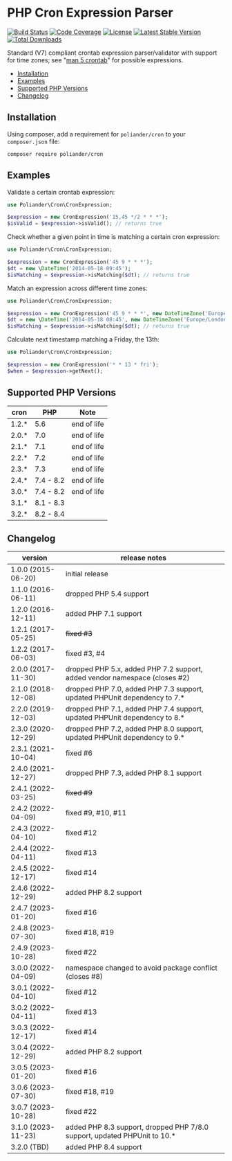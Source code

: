 # PHP Cron Expression Parser

[![Build Status](https://scrutinizer-ci.com/g/poliander/cron/badges/build.png?b=main)](https://scrutinizer-ci.com/g/poliander/cron/build-status/main)
[![Code Coverage](https://scrutinizer-ci.com/g/poliander/cron/badges/coverage.png?b=main)](https://scrutinizer-ci.com/g/poliander/cron/?branch=main)
[![License](https://poser.pugx.org/poliander/cron/license)](https://www.gnu.org/licenses/gpl-3.0.en.html)
[![Latest Stable Version](https://poser.pugx.org/poliander/cron/v/stable)](https://packagist.org/packages/poliander/cron)
[![Total Downloads](https://poser.pugx.org/poliander/cron/downloads)](https://packagist.org/packages/poliander/cron)

Standard (V7) compliant crontab expression parser/validator with support for time zones; see "[man 5 crontab](http://www.unix.com/man-page/linux/5/crontab/)" for possible expressions.

<!-- toc -->

- [Installation](#installation)
- [Examples](#examples)
- [Supported PHP Versions](#supported-php-versions)
- [Changelog](#changelog)

<!-- tocstop -->

## Installation

Using composer, add a requirement for `poliander/cron` to your `composer.json` file:
```
composer require poliander/cron
```

## Examples

Validate a certain crontab expression:
```php
use Poliander\Cron\CronExpression;

$expression = new CronExpression('15,45 */2 * * *');
$isValid = $expression->isValid(); // returns true
```

Check whether a given point in time is matching a certain cron expression:
```php
use Poliander\Cron\CronExpression;

$expression = new CronExpression('45 9 * * *');
$dt = new \DateTime('2014-05-18 09:45');
$isMatching = $expression->isMatching($dt); // returns true
```

Match an expression across different time zones:
```php
use Poliander\Cron\CronExpression;

$expression = new CronExpression('45 9 * * *', new DateTimeZone('Europe/Berlin'));
$dt = new \DateTime('2014-05-18 08:45', new DateTimeZone('Europe/London'));
$isMatching = $expression->isMatching($dt); // returns true
```

Calculate next timestamp matching a Friday, the 13th:
```php
use Poliander\Cron\CronExpression;

$expression = new CronExpression('* * 13 * fri');
$when = $expression->getNext();
```

## Supported PHP Versions

| cron  | PHP       | Note        |
| ----- | --------- | ----------- |
| 1.2.* | 5.6       | end of life |
| 2.0.* | 7.0       | end of life |
| 2.1.* | 7.1       | end of life |
| 2.2.* | 7.2       | end of life |
| 2.3.* | 7.3       | end of life |
| 2.4.* | 7.4 - 8.2 | end of life |
| 3.0.* | 7.4 - 8.2 | end of life |
| 3.1.* | 8.1 - 8.3 |             |
| 3.2.* | 8.2 - 8.4 |             |

## Changelog

| version | release notes |
| ------- | ------------- |
| 1.0.0 (2015-06-20) | initial release |
| 1.1.0 (2016-06-11) | dropped PHP 5.4 support |
| 1.2.0 (2016-12-11) | added PHP 7.1 support |
| 1.2.1 (2017-05-25) | ~~fixed #3~~ |
| 1.2.2 (2017-06-03) | fixed #3, #4 |
| 2.0.0 (2017-11-30) | dropped PHP 5.x, added PHP 7.2 support, added vendor namespace (closes #2) |
| 2.1.0 (2018-12-08) | dropped PHP 7.0, added PHP 7.3 support, updated PHPUnit dependency to 7.* |
| 2.2.0 (2019-12-03) | dropped PHP 7.1, added PHP 7.4 support, updated PHPUnit dependency to 8.* |
| 2.3.0 (2020-12-29) | dropped PHP 7.2, added PHP 8.0 support, updated PHPUnit dependency to 9.* |
| 2.3.1 (2021-10-04) | fixed #6 |
| 2.4.0 (2021-12-27) | dropped PHP 7.3, added PHP 8.1 support |
| 2.4.1 (2022-03-25) | ~~fixed #9~~ |
| 2.4.2 (2022-04-09) | fixed #9, #10, #11 |
| 2.4.3 (2022-04-10) | fixed #12 |
| 2.4.4 (2022-04-11) | fixed #13 |
| 2.4.5 (2022-12-17) | fixed #14 |
| 2.4.6 (2022-12-29) | added PHP 8.2 support |
| 2.4.7 (2023-01-20) | fixed #16 |
| 2.4.8 (2023-07-30) | fixed #18, #19 |
| 2.4.9 (2023-10-28) | fixed #22 |
| 3.0.0 (2022-04-09) | namespace changed to avoid package conflict (closes #8) |
| 3.0.1 (2022-04-10) | fixed #12 |
| 3.0.2 (2022-04-11) | fixed #13 |
| 3.0.3 (2022-12-17) | fixed #14 |
| 3.0.4 (2022-12-29) | added PHP 8.2 support |
| 3.0.5 (2023-01-20) | fixed #16 |
| 3.0.6 (2023-07-30) | fixed #18, #19 |
| 3.0.7 (2023-10-28) | fixed #22 |
| 3.1.0 (2023-11-23) | added PHP 8.3 support, dropped PHP 7/8.0 support, updated PHPUnit to 10.* |
| 3.2.0 (TBD) | added PHP 8.4 support |
